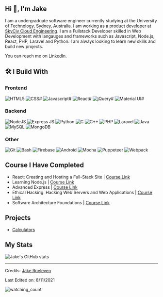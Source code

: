 ## Hi 👋, I'm Jake

I am a undergraduate software engineer currently studying at the University of Technology, Sydney, Australia. I am  working as a product developer at [SkyCiv Cloud Engineering](https://skyciv.com/). I am a Fullstack Developer skilled in Web Development with langauges and frameworks such as Javascript, Node.js, React, PHP, Laravel and Python. I am always looking to learn new skills and build new projects.

You can reach me on [LinkedIn](https://www.linkedin.com/in/jake-roeleven-70a861183/).

## 🛠 I Build With

### Frontend

![HTML5](https://img.shields.io/badge/HTML5-blue?&style=for-the-badge&logo=html5&logoColor=white)
![CSS#](https://img.shields.io/badge/CSS3-blue?&style=for-the-badge&logo=css3&logoColor=white)
![Javascript#](https://img.shields.io/badge/Javascript-blue?&style=for-the-badge&logo=javascript&logoColor=white)
![React#](https://img.shields.io/badge/React-blue?&style=for-the-badge&logo=react&logoColor=white)
![jQuery#](https://img.shields.io/badge/jQuery-blue?&style=for-the-badge&logo=jQuery&logoColor=white)
![Material UI#](https://img.shields.io/badge/Material_UI-blue?&style=for-the-badge&logo=materialui&logoColor=white)

### Backend

![NodeJS](https://img.shields.io/badge/Node_JS-blue?&style=for-the-badge&logo=nodedotjs&logoColor=white)
![Express JS](https://img.shields.io/badge/Express_JS-blue?&style=for-the-badge&logo=express&logoColor=white)
![Python](https://img.shields.io/badge/Python-blue?&style=for-the-badge&logo=python&logoColor=white)
![C](https://img.shields.io/badge/C-blue?&style=for-the-badge&logo=c&logoColor=white)
![C++](https://img.shields.io/badge/C++-blue?&style=for-the-badge&logo=cplusplus&logoColor=white)
![PHP](https://img.shields.io/badge/PHP-blue?&style=for-the-badge&logo=php&logoColor=white)
![Laravel](https://img.shields.io/badge/Laravel-blue?&style=for-the-badge&logo=laravel&logoColor=white)
![Java](https://img.shields.io/badge/Java-blue?&style=for-the-badge&logo=java&logoColor=white)
![MySQL](https://img.shields.io/badge/MySQL-blue?&style=for-the-badge&logo=mysql&logoColor=white&color=3280ad)
![MongoDB](https://img.shields.io/badge/Mongo_DB-blue?&style=for-the-badge&logo=mongodb&logoColor=white)

### Other

![Git](https://img.shields.io/badge/Git-blue?&style=for-the-badge&logo=git&logoColor=white&Color=c95410)
![Bash](https://img.shields.io/badge/Bash-blue?&style=for-the-badge&logo=gnubash&logoColor=white&Color=c95410)
![Firebase](https://img.shields.io/badge/Firebase-blue?&style=for-the-badge&logo=firebase&logoColor=white&Color=c95410)
![Android](https://img.shields.io/badge/Android-blue?&style=for-the-badge&logo=android&logoColor=white&Color=c95410)
![Mocha](https://img.shields.io/badge/Mocha-blue?&style=for-the-badge&logo=mocha&logoColor=white&Color=c95410)
![Puppeteer](https://img.shields.io/badge/Puppeteer-blue?&style=for-the-badge&logo=puppeteer&logoColor=white&Color=c95410)
![Webpack](https://img.shields.io/badge/Webpack-blue?&style=for-the-badge&logo=webpack&logoColor=white&Color=c95410)

## Course I Have Completed

- React: Creating and Hosting a Full-Stack Site | [Course Link](https://www.linkedin.com/learning/react-creating-and-hosting-a-full-stack-site/react-for-full-stack-solutions)
- Learning Node.js | [Course Link](https://www.linkedin.com/learning/learning-node-js-2/get-started-with-node-js)
- Advanced Express | [Course Link](https://www.linkedin.com/learning/advanced-express/tackle-any-project-with-express)
- Ethical Hacking: Hacking Web Servers and Web Applications | [Course Link](https://www.linkedin.com/learning/ethical-hacking-hacking-web-servers-and-web-applications/testing-to-make-sure-your-website-is-safe)
- Software Architecture Foundations | [Course Link](https://www.linkedin.com/learning/software-architecture-foundations)

## Projects

- [Calculators](https://www.free-calcs.com/)

## My Stats

![Jake's GitHub stats](https://github-readme-stats.vercel.app/api?username=JakeRoeleven&count_private=true&show_icons=true&hide=contribs,issues)


-----
Credits: [Jake Roeleven](https://github.com/JakeRoeleven)

Last Edited on: 8/11/2021

<p align="left"> 
  <img src="https://komarev.com/ghpvc/?username=JakeRoeleven&color=brightgreen" alt="watching_count" />
</p>

